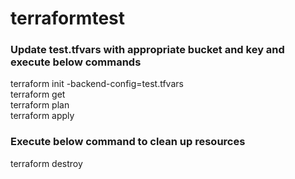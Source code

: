 # terraformtest
### Update test.tfvars with appropriate bucket and key and execute below commands
terraform init -backend-config=test.tfvars <br />
terraform get <br />
terraform plan <br />
terraform apply <br />
### Execute below command to clean up resources
terraform destroy
